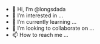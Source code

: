- 👋 Hi, I’m @longsdada
- 👀 I’m interested in ...
- 🌱 I’m currently learning ...
- 💞️ I’m looking to collaborate on ...
- 📫 How to reach me ...

<!---
longsdada/longsdada is a ✨ special ✨ repository because its `README.md` (this file) appears on your GitHub profile.
You can click the Preview link to take a look at your changes.
--->

